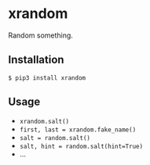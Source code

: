# xrandom

Random something.

## Installation

```
$ pip3 install xrandom
```

## Usage

- `xrandom.salt()`
- `first, last = xrandom.fake_name()`
- `salt = random.salt()`
- `salt, hint = random.salt(hint=True)`
- ...

